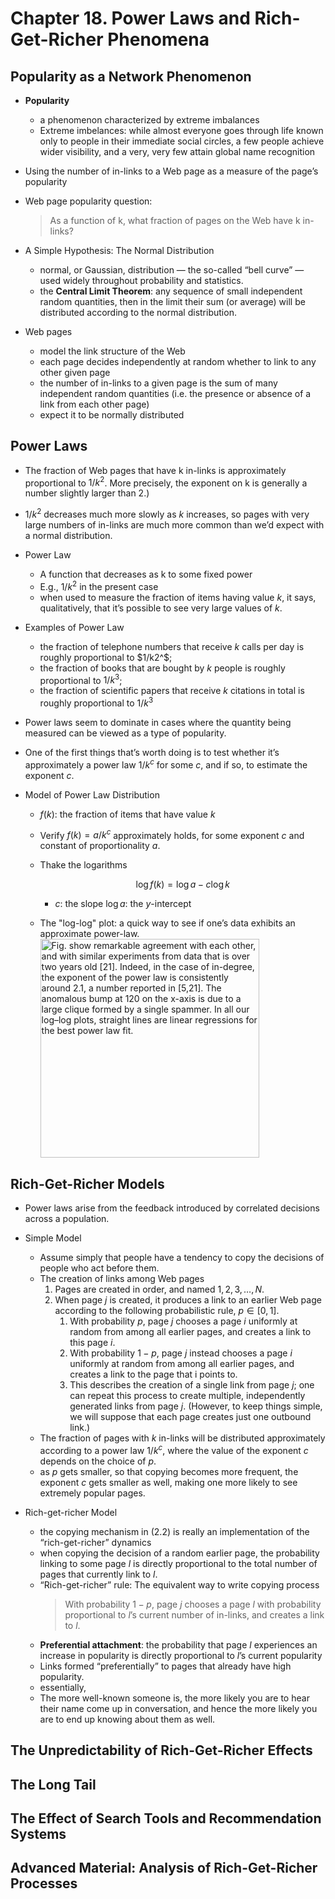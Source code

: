 # Chapter 18. Power Laws and Rich-Get-Richer Phenomena


## Popularity as a Network Phenomenon

+ __Popularity__
    + a phenomenon characterized by extreme imbalances
    + Extreme imbelances: while almost everyone goes through life known only to people in their immediate social circles, a few people achieve wider visibility, and a very, very few attain global name recognition

+ Using the number of in-links to a Web page as a measure of the page’s popularity

+ Web page popularity question: 

    > As a function of k, what fraction of pages on the Web have k in-links?

+ A Simple Hypothesis: The Normal Distribution
    + normal, or Gaussian, distribution — the so-called “bell curve” — used widely throughout probability and statistics.
    + the __Central Limit Theorem__: any sequence of small independent random quantities, then in the limit their sum (or average) will be distributed according to the normal distribution.

+ Web pages
    + model the link structure of the Web
    + each page decides independently at random whether to link to any other given page
    + the number of in-links to a given page is the sum of many independent random quantities (i.e. the presence or absence of a link from each other page)
    + expect it to be normally distributed


## Power Laws

+ The fraction of Web pages that have k in-links is approximately proportional to $1/k^2$.  More precisely, the exponent on k is generally a number slightly larger than $2$.)

+ $1/k^2$ decreases much more slowly as $k$ increases, so pages with very large numbers of in-links are much more common than we’d expect with a normal distribution.

+ Power Law
    + A function that decreases as k to some fixed power
    + E.g., $1/k^2$ in the present case
    + when used to measure the fraction of items having value $k$, it says, qualitatively, that it’s possible to see very large values of $k$.

+ Examples of Power Law
    + the fraction of telephone numbers that receive $k$ calls per day is roughly proportional to $1/k2^$;
    + the fraction of books that are bought by $k$ people is roughly proportional to $1/k^3$; 
    + the fraction of scientific papers that receive $k$ citations in total is roughly proportional to $1/k^3$

+ Power laws seem to dominate in cases where the quantity being measured can be viewed as a type of popularity.

+ One of the first things that’s worth doing is to test whether it’s approximately a power law $1/k^c$ for some $c$, and if so, to estimate the exponent $c$.

+ Model of Power Law Distribution
    + $f(k)$: the fraction of items that have value $k$
    + Verify $f(k) = a/k^c$ approximately holds, for some exponent $c$ and constant of proportionality $a$.
    + Thake the logarithms

        $$\log f(k) = \log a - c \log k$$
        + $c$: the slope
        $\log a$: the $y$-intercept
    + The "log-log" plot: a quick way to see if one’s data exhibits an approximate power-law.
    <a href="http://snap.stanford.edu/class/cs224w-readings/broder00bowtie.pdf"> <br/>
        <img src="https://slideplayer.com/slide/13282114/79/images/37/Degree+Distribution+%28by+Broder+et+al.%29.jpg" alt="Fig. show remarkable agreement with each other, and with similar experiments from data that is over two years old [21]. Indeed, in the case of in-degree, the exponent of the power law is consistently around 2.1, a number reported in [5,21]. The anomalous bump at 120 on the x-axis is due to a large clique formed by a single spammer. In all our log–log plots, straight lines are linear regressions for the best power law fit." title="In-degree distributions show a remarkable similarity over two crawls, run in May and October 1999. Each crawl counts well over 1 billion distinct edges of the Web graph" height="350">
    </a>


## Rich-Get-Richer Models

+ Power laws arise from the feedback introduced by correlated decisions across a population.

+ Simple Model
    + Assume simply that people have a tendency to copy the decisions of people who act before them.
    + The creation of links among Web pages
        1. Pages are created in order, and named $1, 2, 3, \ldots ,N$.
        2. When page $j$ is created, it produces a link to an earlier Web page according to the following probabilistic rule, $p \in [0, 1]$.
            1. With probability $p$, page $j$ chooses a page $i$ uniformly at random from among all earlier pages, and creates a link to this page $i$.
            2. With probability $1−p$, page $j$ instead chooses a page $i$ uniformly at random from among all earlier pages, and creates a link to the page that i points to.
            3. This describes the creation of a single link from page $j$; one can repeat this process to create multiple, independently generated links from page $j$. (However, to keep things simple, we will suppose that each page creates just one outbound link.)
    + The fraction of pages with $k$ in-links will be distributed approximately according to a power law $1/k^c$, where the value of the exponent $c$ depends on the choice of $p$.
    + as $p$ gets smaller, so that copying becomes more frequent, the exponent $c$ gets smaller as well, making one more likely to see extremely popular pages.

+ Rich-get-richer Model
    + the copying mechanism in (2.2) is really an implementation of the  “rich-get-richer” dynamics
    + when copying the decision of a random earlier page, the probability linking to some page $l$ is directly proportional to the total number of pages that currently link to $l$.
    + “Rich-get-richer” rule: The equivalent way to write copying process
        > With probability $1 − p$, page $j$ chooses a page $l$ with probability proportional to $l$’s current number of in-links, and creates a link to $l$.
    + __Preferential attachment__: the probability that page $l$ experiences an increase in popularity is directly proportional to $l$’s current popularity
    + Links formed “preferentially” to pages that already have high popularity.
    + essentially,
    + The more well-known someone is, the more likely you are to hear their name come up in conversation, and hence the more likely you are to end up knowing about them as well.


## The Unpredictability of Rich-Get-Richer Effects



## The Long Tail



## The Effect of Search Tools and Recommendation Systems



## Advanced Material: Analysis of Rich-Get-Richer Processes


